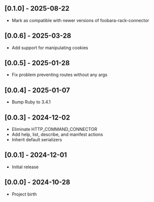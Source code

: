 ## [0.1.0] - 2025-08-22

- Mark as compatible with newer versions of foobara-rack-connector

## [0.0.6] - 2025-03-28

- Add support for manipulating cookies

## [0.0.5] - 2025-01-28

- Fix problem preventing routes without any args

## [0.0.4] - 2025-01-07

- Bump Ruby to 3.4.1

## [0.0.3] - 2024-12-02

- Eliminate HTTP_COMMAND_CONNECTOR
- Add help, list, describe, and manifest actions
- Inherit default serializers

## [0.0.1] - 2024-12-01

- Initial release

## [0.0.0] - 2024-10-28

- Project birth
